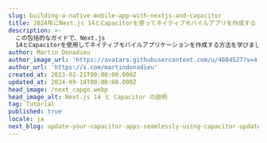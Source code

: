```yaml
---
slug: building-a-native-mobile-app-with-nextjs-and-capacitor
title: 2024年にNext.js 14とCapacitorを使ってネイティブモバイルアプリを作成する：ステップバイステップガイド
description: >-
  この包括的なガイドで、Next.js
  14とCapacitorを使用してネイティブモバイルアプリケーションを作成する方法を学びましょう。パワフルで機能豊富なモバイルアプリケーションを開発するための最新のベストプラクティスとテクニックを探求します。
author: Martin Donadieu
author_image_url: 'https://avatars.githubusercontent.com/u/4084527?v=4'
author_url: 'https://x.com/martindonadieu'
created_at: 2023-02-21T00:00:00.000Z
updated_at: 2024-09-19T00:00:00.000Z
head_image: /next_capgo.webp
head_image_alt: Next.js 14 と Capacitor の説明
tag: Tutorial
published: true
locale: ja
next_blog: update-your-capacitor-apps-seamlessly-using-capacitor-updater
---
```


